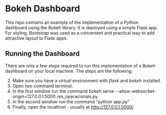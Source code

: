 # Bokeh Dashboard

This repo contains an example of the implementation of a Python dashboard using the Bokeh library. It is deployed using a simple Flask app. For styling, Bootstrap was used as a convenient and practical way to add attractive layout to Flask apps.



## Running the Dashboard

There are only a few steps required to run this implementation of a Bokeh dashboard on your local machine. The steps are the following:


2. Make sure you have a virtual environment with <em>flask</em> and <em>bokeh</em> installed.
3. Open two command terminal.
4. In the first window run the command 
bokeh serve --allow-websocket-origin=127.0.0.1:5000 res_operacionais.py
5. In the second window run the command "python app.py"
6. Finally, open the localhost - usually at http://127.0.0.1:5000/
